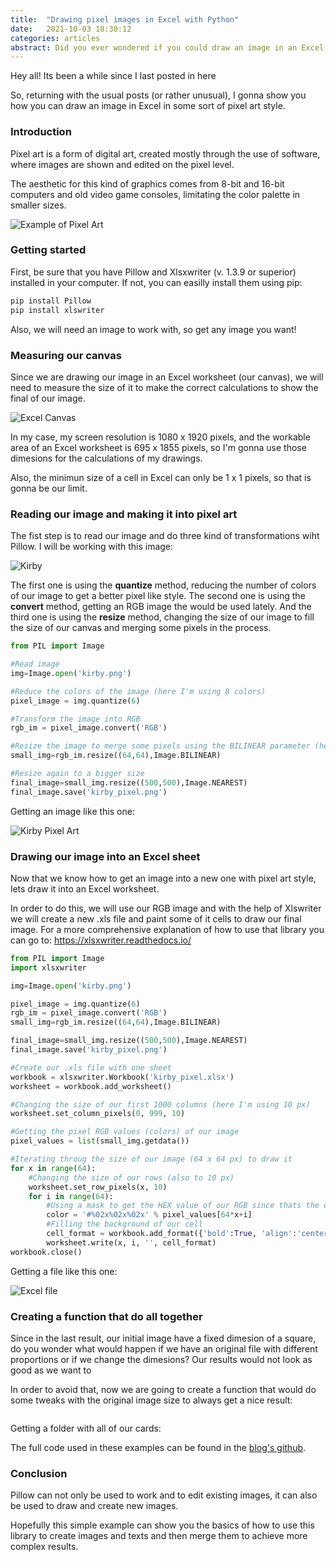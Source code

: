 ```yaml
---
title:  "Drawing pixel images in Excel with Python"
date:   2021-10-03 18:30:12
categories: articles
abstract: Did you ever wondered if you could draw an image in an Excel sheet? Well, with Python and the help of two libraries I gonna teach you what you can do to [...]
---
```

Hey all! Its been a while since I last posted in here

So, returning with the usual posts (or rather unusual), I gonna show you how you can draw an image in Excel in some sort of pixel art style.

### Introduction

Pixel art is a form of digital art, created mostly through the use of software, where images are shown and edited on the pixel level. 

The aesthetic for this kind of graphics comes from 8-bit and 16-bit computers and old video game consoles, limitating the color palette in smaller sizes.

![Example of Pixel Art](https://upload.wikimedia.org/wikipedia/commons/e/e9/2xsai_example.png)


### Getting started

First, be sure that you have Pillow and Xlsxwriter (v. 1.3.9 or superior) installed in your computer. If not, you can easilly install them using pip:

```python
pip install Pillow
pip install xlswriter
``` 
Also, we will need an image to work with, so get any image you want!

### Measuring our canvas

Since we are drawing our image in an Excel worksheet (our canvas), we will need to measure the size of it to make the correct calculations to show the final of our image. 

<img src="{{ site.baseurl }}/images/posts/pillow/2021_10_03_1.JPG" title="Excel Canvas">

In my case, my screen resolution is 1080 x 1920 pixels, and the workable area of an Excel worksheet is 695 x 1855 pixels, so I'm gonna use those dimesions for the calculations of my drawings.

Also, the minimun size of a cell in Excel can only be 1 x 1 pixels, so that is gonna be our limit. 


### Reading our image and making it into pixel art

The fist step is to read our image and do three kind of transformations wiht Pillow. I will be working with this image:

<img src="{{ site.baseurl }}/images/posts/pillow/2021_10_03_2.png" title="Kirby">

The first one is using the **quantize** method, reducing the number of colors of our image to get a better pixel like style. The second one is using the **convert** method, getting an RGB image the would be used lately. And the third one is using the **resize** method, changing the size of our image to fill the size of our canvas and merging some pixels in the process.

``` python
from PIL import Image

#Read image
img=Image.open('kirby.png')

#Reduce the colors of the image (here I'm using 8 colors)
pixel_image = img.quantize(6)

#Transform the image into RGB
rgb_im = pixel_image.convert('RGB')

#Resize the image to merge some pixels using the BILINEAR parameter (here I'm using 64x64 pixels)
small_img=rgb_im.resize((64,64),Image.BILINEAR)

#Resize again to a bigger size
final_image=small_img.resize((500,500),Image.NEAREST)
final_image.save('kirby_pixel.png')
```

Getting an image like this one: 

<img src="{{ site.baseurl }}/images/posts/pillow/2021_10_03_3.png" title="Kirby Pixel Art">

### Drawing our image into an Excel sheet

Now that we know how to get an image into a new one with pixel art style, lets draw it into an Excel worksheet. 

In order to do this, we will use our RGB image and with the help of Xlswriter we will create a new .xls file and paint some of it cells to draw our final image. 
For a more comprehensive explanation of how to use that library you can go to: https://xlsxwriter.readthedocs.io/

``` python
from PIL import Image
import xlsxwriter

img=Image.open('kirby.png')

pixel_image = img.quantize(6)
rgb_im = pixel_image.convert('RGB')
small_img=rgb_im.resize((64,64),Image.BILINEAR)

final_image=small_img.resize((500,500),Image.NEAREST)
final_image.save('kirby_pixel.png')

#Create our .xls file with one sheet
workbook = xlsxwriter.Workbook('kirby_pixel.xlsx')
worksheet = workbook.add_worksheet()

#Changing the size of our first 1000 columns (here I'm using 10 px) 
worksheet.set_column_pixels(0, 999, 10)

#Getting the pixel RGB values (colors) of our image
pixel_values = list(small_img.getdata())

#Iterating throug the size of our image (64 x 64 px) to draw it
for x in range(64):
	#Changing the size of our rows (also to 10 px)
	worksheet.set_row_pixels(x, 10)
	for i in range(64):
		#Using a mask to get the HEX value of our RGB since thats the one that Excel uses
		color = '#%02x%02x%02x' % pixel_values[64*x+i]
		#Filling the background of our cell
		cell_format = workbook.add_format({'bold':True, 'align':'center', 'bg_color':color})
		worksheet.write(x, i, '', cell_format)
workbook.close()

```
Getting a file like this one:

<img src="{{ site.baseurl }}/images/posts/pillow/2021_10_03_4.png" title="Excel file">

### Creating a function that do all together

Since in the last result, our initial image have a fixed dimesion of a square, do you wonder what would happen if we have an original file with different proportions or if we change the dimesions? Our results would not look as good as we want to

In order to avoid that, now we are going to create a function that would do some tweaks with the original image size to always get a nice result:

``` python

``` 
Getting a folder with all of our cards:

The full code used in these examples can be found in the [blog's github](https://github.com/jpereiran/jpereiran-blog/tree/master/code/pillow/pantone).

### Conclusion

Pillow can not only be used to work and to edit existing images, it can also be used to draw and create new images. 

Hopefully this simple example can show you the basics of how to use this library to create images and texts and then merge them to achieve more complex results.
